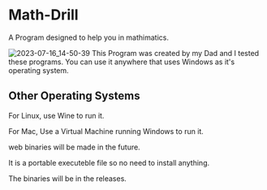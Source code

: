 # Math-Drill
A Program designed to help you in mathimatics.

![2023-07-16_14-50-39](https://github.com/DAVIDhaxx666/Math-Drill/assets/115798473/ad5796ad-2466-4635-a94a-717ba67e9c83)
This Program was created by my Dad and I tested these programs.
You can use it anywhere that uses Windows as it's operating system.

## Other Operating Systems
For Linux, use Wine to run it.

For Mac, Use a Virtual Machine running Windows to run it.

web binaries will be made in the future.

It is a portable executeble file so no need to install anything.

The binaries will be in the releases.



